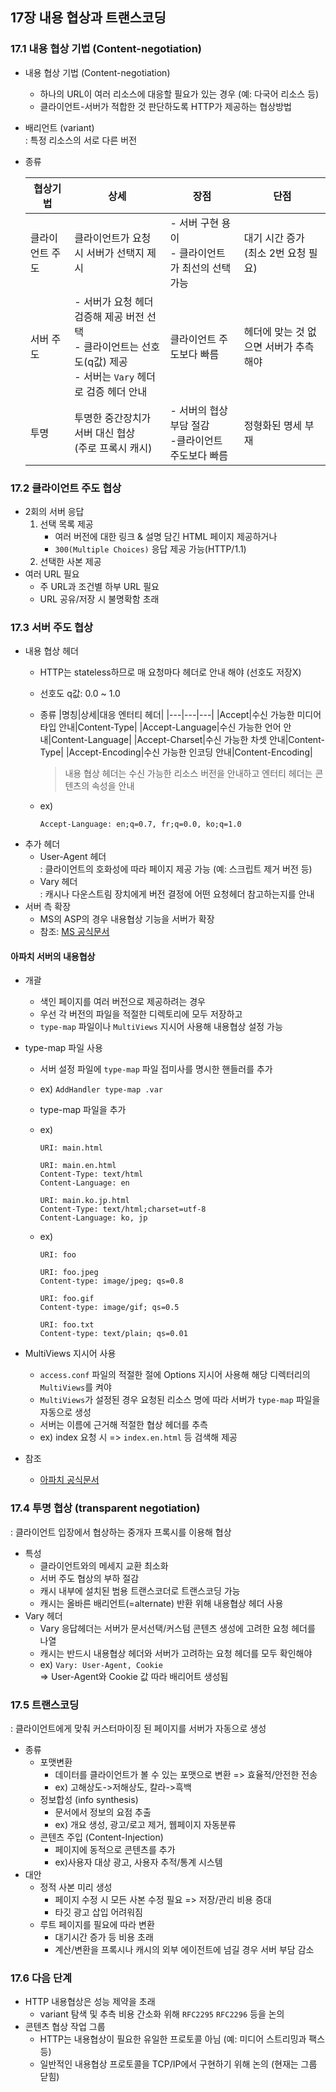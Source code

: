 ## 17장 내용 협상과 트랜스코딩

### 17.1 내용 협상 기법 (Content-negotiation)
+ 내용 협상 기법 (Content-negotiation) 
  - 하나의 URL이 여러 리소스에 대응할 필요가 있는 경우 (예: 다국어 리소스 등)
  - 클라이언트-서버가 적합한 것 판단하도록 HTTP가 제공하는 협상방법
+ 배리언트 (variant)  
  : 특정 리소스의 서로 다른 버전
+ 종류
  
  |협상기법|상세|장점|단점|
  |---|---|---|---|
  |클라이언트 주도|클라이언트가 요청 시 서버가 선택지 제시|- 서버 구현 용이 <br> - 클라이언트가 최선의 선택 가능|대기 시간 증가 <br> (최소 2번 요청 필요)|
  |서버 주도|- 서버가 요청 헤더 검증해 제공 버전 선택 <br> - 클라이언트는 선호도(q값) 제공 <br> - 서버는 `Vary` 헤더로 검증 헤더 안내 | 클라이언트 주도보다 빠름|헤더에 맞는 것 없으면 서버가 추측해야|
  |투명|투명한 중간장치가 서버 대신 협상 <br> (주로 프록시 캐시)|- 서버의 협상부담 절감 <br> -클라이언트 주도보다 빠름|정형화된 명세 부재|

### 17.2 클라이언트 주도 협상
+ 2회의 서버 응답
  1) 선택 목록 제공
     * 여러 버전에 대한 링크 & 설명 담긴 HTML 페이지 제공하거나
     * `300(Multiple Choices)` 응답 제공 가능(HTTP/1.1)
  2) 선택한 사본 제공
+ 여러 URL 필요  
  - 주 URL과 조건별 하부 URL 필요
  - URL 공유/저장 시 불명확함 초래

### 17.3 서버 주도 협상
+ 내용 협상 헤더
  - HTTP는 stateless하므로 매 요청마다 헤더로 안내 해야 (선호도 저장X)
  - 선호도 q값: 0.0 ~ 1.0  
  - 종류
    |명칭|상세|대응 엔터티 헤더|
    |---|---|---|
    |Accept|수신 가능한 미디어타입 안내|Content-Type|
    |Accept-Language|수신 가능한 언어 안내|Content-Language|
    |Accept-Charset|수신 가능한 차셋 안내|Content-Type|
    |Accept-Encoding|수신 가능한 인코딩 안내|Content-Encoding|

    > 내용 협상 헤더는 수신 가능한 리소스 버전을 안내하고 엔터티 헤더는 콘텐츠의 속성을 안내  
  
  - ex)
    ```
    Accept-Language: en;q=0.7, fr;q=0.0, ko;q=1.0
    ```
+ 추가 헤더
  - User-Agent 헤더  
    : 클라이언트의 호화성에 따라 페이지 제공 가능 (예: 스크립트 제거 버전 등)   
  - Vary 헤더  
    : 캐시나 다운스트림 장치에게 버전 결정에 어떤 요청헤더 참고하는지를 안내 
+ 서버 측 확장  
  - MS의 ASP의 경우 내용협상 기능을 서버가 확장 
  - 참조: [MS 공식문서](https://docs.microsoft.com/ko-kr/aspnet/web-api/overview/formats-and-model-binding/content-negotiation)

#### 아파치 서버의 내용협상
+ 개괄
  - 색인 페이지를 여러 버전으로 제공하려는 경우 
  - 우선 각 버전의 파일을 적절한 디렉토리에 모두 저장하고
  - `type-map` 파일이나 `MultiViews` 지시어 사용해 내용협상 설정 가능
+ type-map 파일 사용
  - 서버 설정 파일에 `type-map` 파일 접미사를 명시한 핸들러를 추가
  - ex) `AddHandler type-map .var`
  - type-map 파일을 추가
  - ex)
    ```
    URI: main.html
  
    URI: main.en.html
    Content-Type: text/html
    Content-Language: en
    
    URI: main.ko.jp.html
    Content-Type: text/html;charset=utf-8
    Content-Language: ko, jp
    ``` 

  - ex)
    ```
    URI: foo
    
    URI: foo.jpeg
    Content-type: image/jpeg; qs=0.8
    
    URI: foo.gif
    Content-type: image/gif; qs=0.5
    
    URI: foo.txt
    Content-type: text/plain; qs=0.01  
    ``` 

+ MultiViews 지시어 사용
  - `access.conf` 파일의 적절한 절에 Options 지시어 사용해 해당 디렉터리의 `MultiViews`를 켜야
  - `MultiViews`가 설정된 경우 요청된 리소스 명에 따라 서버가 `type-map` 파일을 자동으로 생성
  - 서버는 이름에 근거해 적절한 협상 헤더를 추측 
  - ex) index 요청 시 => `index.en.html` 등 검색해 제공
+ 참조
  - [아파치 공식문서](http://httpd.apache.org/docs/current/ko/content-negotiation.html) 

### 17.4 투명 협상 (transparent negotiation)
: 클라이언트 입장에서 협상하는 중개자 프록시를 이용해 협상
+ 특성
  - 클라이언트와의 메세지 교환 최소화
  - 서버 주도 협상의 부하 절감
  - 캐시 내부에 설치된 범용 트랜스코더로 트랜스코딩 가능
  - 캐시는 올바른 배리언트(=alternate) 반환 위해 내용협상 헤더 사용
+ Vary 헤더
  - Vary 응답헤더는 서버가 문서선택/커스텀 콘텐츠 생성에 고려한 요청 헤더를 나열 
  - 캐시는 반드시 내용협상 헤더와 서버가 고려하는 요청 헤더를 모두 확인해야
  - ex) `Vary: User-Agent, Cookie`   
        => User-Agent와 Cookie 값 따라 배리어트 생성됨

### 17.5 트랜스코딩
: 클라이언트에게 맞춰 커스터마이징 된 페이지를 서버가 자동으로 생성 

+ 종류
  - 포맷변환
    * 데이터를 클라이언트가 볼 수 있는 포맷으로 변환 => 효율적/안전한 전송
    * ex) 고해상도->저해상도, 칼라->흑백
  - 정보합성 (info synthesis)
    * 문서에서 정보의 요점 추출
    * ex) 개요 생성, 광고/로고 제거, 웹페이지 자동분류 
  - 콘텐츠 주입 (Content-Injection)
    * 페이지에 동적으로 콘텐츠를 추가
    * ex)사용자 대상 광고, 사용자 추적/통계 시스템
+ 대안
  - 정적 사본 미리 생성
    * 페이지 수정 시 모든 사본 수정 필요 => 저장/관리 비용 증대
    * 타깃 광고 삽입 어려워짐
  - 루트 페이지를 필요에 따라 변환
    * 대기시간 증가 등 비용 초래
    * 계산/변환을 프록시나 캐시의 외부 에이전트에 넘길 경우 서버 부담 감소

### 17.6 다음 단계
+ HTTP 내용협상은 성능 제약을 초래
  - variant 탐색 및 추측 비용 간소화 위해 `RFC2295` `RFC2296` 등을 논의
+ 콘텐츠 협상 작업 그룹
  - HTTP는 내용협상이 필요한 유일한 프로토콜 아님 (예: 미디어 스트리밍과 팩스 등) 
  - 일반적인 내용협상 프로토콜을 TCP/IP에서 구현하기 위해 논의 (현재는 그룹 닫힘)